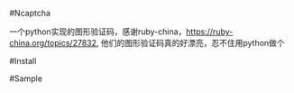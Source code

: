 #Ncaptcha

一个python实现的图形验证码，感谢ruby-china，https://ruby-china.org/topics/27832, 他们的图形验证码真的好漂亮，忍不住用python做个

#Install



#Sample

